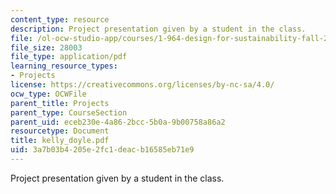 ```yaml
---
content_type: resource
description: Project presentation given by a student in the class.
file: /ol-ocw-studio-app/courses/1-964-design-for-sustainability-fall-2006/3a7b03b4205e2fc1deacb16585eb71e9_kelly_doyle.pdf
file_size: 28003
file_type: application/pdf
learning_resource_types:
- Projects
license: https://creativecommons.org/licenses/by-nc-sa/4.0/
ocw_type: OCWFile
parent_title: Projects
parent_type: CourseSection
parent_uid: eceb230e-4a86-2bcc-5b0a-9b00758a86a2
resourcetype: Document
title: kelly_doyle.pdf
uid: 3a7b03b4-205e-2fc1-deac-b16585eb71e9
---
```

Project presentation given by a student in the class.